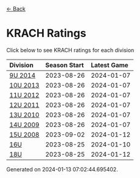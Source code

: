 [<- Back](../readme.md)
# KRACH Ratings
Click below to see KRACH ratings for each division

| Division | Season Start | Latest Game |
| :-- | :-- | :-- |
| [9U 2014](9U-2014-ratings.md) | 2023-08-26 | 2024-01-07 |
| [10U 2013](10U-2013-ratings.md) | 2023-08-26 | 2024-01-07 |
| [11U 2012](11U-2012-ratings.md) | 2023-08-26 | 2024-01-07 |
| [12U 2011](12U-2011-ratings.md) | 2023-08-26 | 2024-01-07 |
| [13U 2010](13U-2010-ratings.md) | 2023-08-26 | 2024-01-07 |
| [14U 2009](14U-2009-ratings.md) | 2023-08-26 | 2024-01-07 |
| [15U 2008](15U-2008-ratings.md) | 2023-09-02 | 2024-01-12 |
| [16U](16U-ratings.md) | 2023-08-25 | 2024-01-10 |
| [18U](18U-ratings.md) | 2023-08-25 | 2024-01-12 |

Generated on 2024-01-13 07:02:44.695402.
